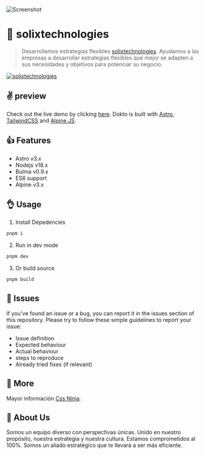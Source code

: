 ![Screenshot](https://solix.pe/static/images/logo.png "SOILIXTECHNOLOGIES")

# 👋 solixtechnologies
> Desarrollamos estrategias flexibles [solixtechnologies](https://solixtechnologies.com).
> Ayudamos a las empresas a desarrollar estrategias flexibles que mejor se adapten a sus necesidades y objetivos para potenciar su negocio.


[![solixtechnologies](https://img.shields.io/discord/785473098069311510?label=join%20us%20on%20discord&color=6944EC)](https://solixtechnologies.com)

## ✌️ preview

Check out the live demo by clicking [here](https://solixtechnologies.com). 
Dokto is built with [Astro](https://astro.build), [TailwindCSS](https://tailwindcss.com/) and [Alpine JS](https://github.com/alpinejs/alpine).

## 👍 Features

* Astro v3.x
* Nodejs v18.x
* Bulma v0.9.x
* ES6 support
* Alpine v3.x

## 👌 Usage

1. Install Depedencies

```sh
pnpm i
```

2. Run in dev mode

```sh
pnpm dev
```

3. Or build source

```sh
pnpm build
```

## 🍔 Issues

If you've found an issue or a bug, you can report it in the issues section of this repository. Please try to follow these simple guidelines to report your issue:

* Issue definition
* Expected behaviour
* Actual behaviour
* steps to reproduce
* Already tried fixes (if relevant)

## 🎉 More

Mayor información [Css Ninja](https://solixtechnologies.com).

## 🚀 About Us

Somos un equipo diverso con perspectivas únicas. Unido en nuestro propósito, nuestra estrategia y nuestra cultura.
Estamos comprometidos al 100%. Somos un aliado estratégico que te llevará a ser más eficiente.
